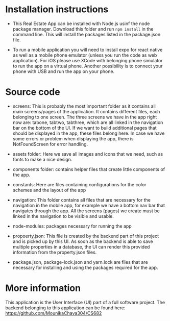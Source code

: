 # Installation instructions

* This Real Estate App can be installed with Node.js usinf the node package manager. Download this folder and run ```npm install``` in the command line. This will install the packages listed in the package.json file.

* To run a mobile application you will need to install expo for react native as well as a mobile phone emulator (unless you run the code as web application). For iOS please use XCode with belonging phone simulator to run the app on a virtual phone. Another possibility is to connect your phone with USB and run the app on your phone.

# Source code

* screens: This is probably the most important folder as it contains all main screens/pages of the application. It contains different files, each belonging to one screen. The three screens we have in the app right now are: tabone, tabtwo, tabthree, which are all linked in the navigation bar on the bottom of the UI. If we want to build additional pages that should be displayed in the app, these files belong here. In case we have some errors or problem when displaying the app, there is NotFoundScreen for error handling.

* assets folder: Here we save all images and icons that we need, such as fonts to make a nice design.

* components folder: contains helper files that create little components of the app.

* constants: Here are files containing configurations for the color schemes and the layout of the app

* navigation: This folder contains all files that are necessary for the navigation in the mobile app, for example we have a bottom nav bar that navigates through the app. All the screens (pages) we create must be linked in the navigation to be visible and usable.

* node-modules: packages necessary for running the app

* propoerty.json: This file is created by the backend part of this project and is picked up by this UI. As soon as the backend is able to save multiple properties in a database, the UI can render this provided information from the property.json files.

* package.json, package-lock.json and yarn.lock are files that are necessary for installing and using the packages required for the app.

# More information

This application is the User Interface (UI) part of a full software project. The backend belonging to this application can be found here: https://github.com/MounikaChava304/CS682
